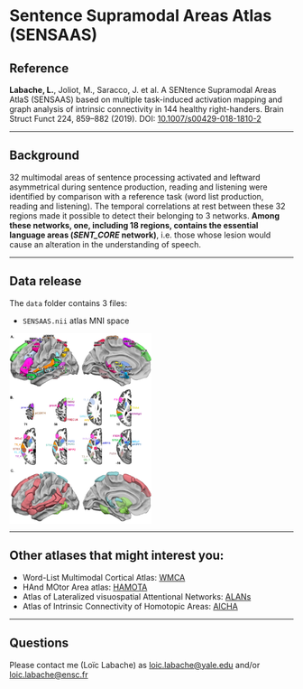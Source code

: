 Sentence Supramodal Areas Atlas (SENSAAS)
================

## Reference

**Labache, L.**, Joliot, M., Saracco, J. et al. A SENtence Supramodal
Areas AtlaS (SENSAAS) based on multiple task-induced activation mapping
and graph analysis of intrinsic connectivity in 144 healthy
right-handers. Brain Struct Funct 224, 859–882 (2019). DOI:
[10.1007/s00429-018-1810-2](https://doi.org/10.1007/s00429-018-1810-2)

------------------------------------------------------------------------

## Background

32 multimodal areas of sentence processing activated and leftward
asymmetrical during sentence production, reading and listening were
identified by comparison with a reference task (word list production,
reading and listening). The temporal correlations at rest between these
32 regions made it possible to detect their belonging to 3 networks.
**Among these networks, one, including 18 regions, contains the
essential language areas (*SENT_CORE* network)**, i.e. those whose
lesion would cause an alteration in the understanding of speech.

------------------------------------------------------------------------

## Data release

The `data` folder contains 3 files:

-   `SENSAAS.nii` atlas MNI space

<img src="readme_files/SENSAAS.png" width="50%" height="50%" style="display: block; margin: auto auto auto 0;" />

------------------------------------------------------------------------

## Other atlases that might interest you:

-   Word-List Multimodal Cortical Atlas:
    [WMCA](https://github.com/loiclabache/WMCA_brainAtlas)
-   HAnd MOtor Area atlas:
    [HAMOTA](https://github.com/loiclabache/HAMOTA_brainAtlas)
-   Atlas of Lateralized visuospatial Attentional Networks:
    [ALANs](https://github.com/loiclabache/ALANs_brainAtlas)
-   Atlas of Intrinsic Connectivity of Homotopic Areas:
    [AICHA](https://www.gin.cnrs.fr/en/tools/aicha/)

------------------------------------------------------------------------

## Questions

Please contact me (Loïc Labache) as <loic.labache@yale.edu> and/or
<loic.labache@ensc.fr>
